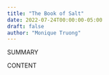 ```yaml
---
title: "The Book of Salt"
date: 2022-07-24T00:00:00-05:00
draft: false
author: "Monique Truong"
---
```


SUMMARY

<!--more-->

CONTENT